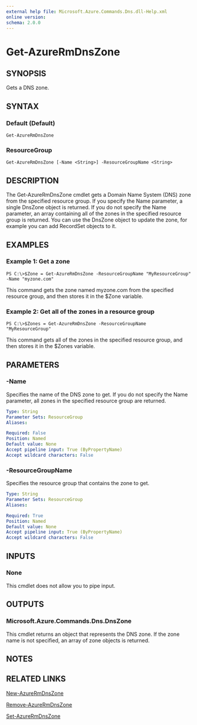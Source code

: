 ```yaml
---
external help file: Microsoft.Azure.Commands.Dns.dll-Help.xml
online version: 
schema: 2.0.0
---
```


# Get-AzureRmDnsZone
## SYNOPSIS
Gets a DNS zone.

## SYNTAX

### Default (Default)
```
Get-AzureRmDnsZone
```

### ResourceGroup
```
Get-AzureRmDnsZone [-Name <String>] -ResourceGroupName <String>
```

## DESCRIPTION
The Get-AzureRmDnsZone cmdlet gets a Domain Name System (DNS) zone from the specified resource group.
If you specify the Name parameter, a single DnsZone object is returned.
If you do not specify the Name parameter, an array containing all of the zones in the specified resource group is returned.
You can use the DnsZone object to update the zone, for example you can add RecordSet objects to it.

## EXAMPLES

### Example 1: Get a zone
```
PS C:\>$Zone = Get-AzureRmDnsZone -ResourceGroupName "MyResourceGroup" -Name "myzone.com"
```

This command gets the zone named myzone.com from the specified resource group, and then stores it in the $Zone variable.

### Example 2: Get all of the zones in a resource group
```
PS C:\>$Zones = Get-AzureRmDnsZone -ResourceGroupName "MyResourceGroup"
```

This command gets all of the zones in the specified resource group, and then stores it in the $Zones variable.

## PARAMETERS

### -Name
Specifies the name of the DNS zone to get.
If you do not specify the Name parameter, all zones in the specified resource group are returned.

```yaml
Type: String
Parameter Sets: ResourceGroup
Aliases: 

Required: False
Position: Named
Default value: None
Accept pipeline input: True (ByPropertyName)
Accept wildcard characters: False
```

### -ResourceGroupName
Specifies the resource group that contains the zone to get.

```yaml
Type: String
Parameter Sets: ResourceGroup
Aliases: 

Required: True
Position: Named
Default value: None
Accept pipeline input: True (ByPropertyName)
Accept wildcard characters: False
```

## INPUTS

### None
This cmdlet does not allow you to pipe input.

## OUTPUTS

### Microsoft.Azure.Commands.Dns.DnsZone
This cmdlet returns an object that represents the DNS zone.
If the zone name is not specified, an array of zone objects is returned.

## NOTES

## RELATED LINKS

[New-AzureRmDnsZone]()

[Remove-AzureRmDnsZone]()

[Set-AzureRmDnsZone]()

